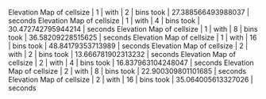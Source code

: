 Elevation Map of cellsize | 1 | with | 2 | bins took | 27.388566493988037 | seconds
Elevation Map of cellsize | 1 | with | 4 | bins took | 30.472742795944214 | seconds
Elevation Map of cellsize | 1 | with | 8 | bins took | 36.58209228515625 | seconds
Elevation Map of cellsize | 1 | with | 16 | bins took | 48.84179353713989 | seconds
Elevation Map of cellsize | 2 | with | 2 | bins took | 13.666781902313232 | seconds
Elevation Map of cellsize | 2 | with | 4 | bins took | 16.837963104248047 | seconds
Elevation Map of cellsize | 2 | with | 8 | bins took | 22.900309801101685 | seconds
Elevation Map of cellsize | 2 | with | 16 | bins took | 35.064005613327026 | seconds
